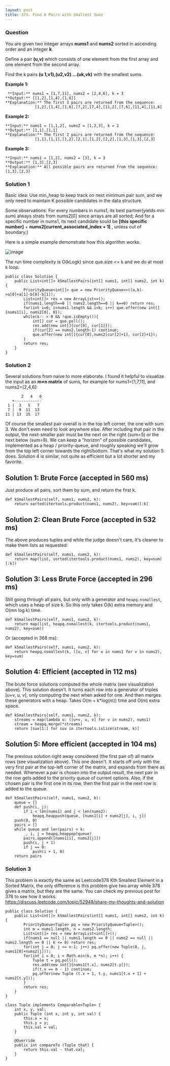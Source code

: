 ```yaml
---
layout: post
title: 373. Find K Pairs with Smallest Sums
---
```

### Question
You are given two integer arrays **nums1** and **nums2** sorted in ascending
order and an integer **k**.

Define a pair **(u,v)** which consists of one element from the first array and
one element from the second array.

Find the k pairs **(u 1,v1),(u2,v2) ...(uk,vk)** with the smallest sums.

 **Example 1:**

    
    
     **Input:** nums1 = [1,7,11], nums2 = [2,4,6], k = 3
    **Output:** [[1,2],[1,4],[1,6]] 
    **Explanation:** The first 3 pairs are returned from the sequence: 
                 [1,2],[1,4],[1,6],[7,2],[7,4],[11,2],[7,6],[11,4],[11,6]

**Example 2:**

    
    
    **Input:** nums1 = [1,1,2], nums2 = [1,2,3], k = 2
    **Output:** [1,1],[1,1]
    **Explanation:** The first 2 pairs are returned from the sequence: 
                 [1,1],[1,1],[1,2],[2,1],[1,2],[2,2],[1,3],[1,3],[2,3]

**Example 3:**

    
    
    **Input:** nums1 = [1,2], nums2 = [3], k = 3
    **Output:** [1,3],[2,3]
    **Explanation:** All possible pairs are returned from the sequence: [1,3],[2,3]
    

### Solution 1
Basic idea: Use min_heap to keep track on next minimum pair sum, and we only
need to maintain K possible candidates in the data structure.

Some observations: For every numbers in nums1, its best partner(yields min
sum) always strats from nums2[0] since arrays are all sorted; And for a
specific number in nums1, its next candidate sould be **[this specific
number]** \+ **nums2[current_associated_index + 1]** , unless out of
boundary;)

Here is a simple example demonstrate how this algorithm works.

![image](https://cloud.githubusercontent.com/assets/8743900/17332795/0bb46cfe-589e-11e6-90b5-5d3c9696c4f0.png)

The run time complexity is O(kLogk) since que.size <= k and we do at most k
loop.

    
    
    public class Solution {
        public List<int[]> kSmallestPairs(int[] nums1, int[] nums2, int k) {
            PriorityQueue<int[]> que = new PriorityQueue<>((a,b)->a[0]+a[1]-b[0]-b[1]);
            List<int[]> res = new ArrayList<>();
            if(nums1.length==0 || nums2.length==0 || k==0) return res;
            for(int i=0; i<nums1.length && i<k; i++) que.offer(new int[]{nums1[i], nums2[0], 0});
            while(k-- > 0 && !que.isEmpty()){
                int[] cur = que.poll();
                res.add(new int[]{cur[0], cur[1]});
                if(cur[2] == nums2.length-1) continue;
                que.offer(new int[]{cur[0],nums2[cur[2]+1], cur[2]+1});
            }
            return res;
        }
    }
    


### Solution 2
Several solutions from naive to more elaborate. I found it helpful to
visualize the input as an **m×n matrix** of sums, for example for
nums1=[1,7,11], and nums2=[2,4,6]:

    
    
           2   4   6
       +------------
     1 |  3   5   7
     7 |  9  11  13
    11 | 13  15  17
    

Of course the smallest pair overall is in the top left corner, the one with
sum 3. We don't even need to look anywhere else. After including that pair in
the output, the next-smaller pair must be the next on the right (sum=5) or the
next below (sum=9). We can keep a "horizon" of possible candidates,
implemented as a heap / priority-queue, and roughly speaking we'll grow from
the top left corner towards the right/bottom. That's what my solution 5 does.
Solution 4 is similar, not quite as efficient but a lot shorter and my
favorite.  
  

## **Solution 1: Brute Force** (accepted in 560 ms)

Just produce all pairs, sort them by sum, and return the first k.

    
    
    def kSmallestPairs(self, nums1, nums2, k):
        return sorted(itertools.product(nums1, nums2), key=sum)[:k]
    

## **Solution 2: Clean Brute Force** (accepted in 532 ms)

The above produces tuples and while the judge doesn't care, it's cleaner to
make them lists as requested:

    
    
    def kSmallestPairs(self, nums1, nums2, k):
        return map(list, sorted(itertools.product(nums1, nums2), key=sum)[:k])
    

## **Solution 3: Less Brute Force** (accepted in 296 ms)

Still going through all pairs, but only with a generator and
`heapq.nsmallest`, which uses a heap of size k. So this only takes O(k) extra
memory and O(mn log k) time.

    
    
    def kSmallestPairs(self, nums1, nums2, k):
        return map(list, heapq.nsmallest(k, itertools.product(nums1, nums2), key=sum))
    

Or (accepted in 368 ms):

    
    
    def kSmallestPairs(self, nums1, nums2, k):
        return heapq.nsmallest(k, ([u, v] for u in nums1 for v in nums2), key=sum)
    

## **Solution 4: Efficient** (accepted in 112 ms)

The brute force solutions computed the whole matrix (see visualization above).
This solution doesn't. It turns each row into a generator of triples [u+v, u,
v], only computing the next when asked for one. And then merges these
generators with a heap. Takes O(m + k*log(m)) time and O(m) extra space.

    
    
    def kSmallestPairs(self, nums1, nums2, k):
        streams = map(lambda u: ([u+v, u, v] for v in nums2), nums1)
        stream = heapq.merge(*streams)
        return [suv[1:] for suv in itertools.islice(stream, k)]
    

## **Solution 5: More efficient** (accepted in 104 ms)

The previous solution right away considered (the first pair of) all matrix
rows (see visualization above). This one doesn't. It starts off only with the
very first pair at the top-left corner of the matrix, and expands from there
as needed. Whenever a pair is chosen into the output result, the next pair in
the row gets added to the priority queue of current options. Also, if the
chosen pair is the first one in its row, then the first pair in the next row
is added to the queue.

    
    
    def kSmallestPairs(self, nums1, nums2, k):
        queue = []
        def push(i, j):
            if i < len(nums1) and j < len(nums2):
                heapq.heappush(queue, [nums1[i] + nums2[j], i, j])
        push(0, 0)
        pairs = []
        while queue and len(pairs) < k:
            _, i, j = heapq.heappop(queue)
            pairs.append([nums1[i], nums2[j]])
            push(i, j + 1)
            if j == 0:
                push(i + 1, 0)
        return pairs


### Solution 3
This problem is exactly the same as Leetcode378 Kth Smallest Element in a
Sorted Matrix, the only difference is this problem give two array while 378
gives a matrix, but they are the same. You can check my previous post for 378
to see how it works.  
<https://discuss.leetcode.com/topic/52948/share-my-thoughts-and-solution>

    
    
    public class Solution {
        public List<int[]> kSmallestPairs(int[] nums1, int[] nums2, int k) {
            PriorityQueue<Tuple> pq = new PriorityQueue<Tuple>();
            int m = nums1.length, n = nums2.length;
            List<int[]> res = new ArrayList<int[]>();
            if(nums1 == null || nums1.length == 0 || nums2 == null || nums2.length == 0 || k <= 0) return res;
            for(int j = 0; j <= n-1; j++) pq.offer(new Tuple(0, j, nums1[0]+nums2[j]));
            for(int i = 0; i < Math.min(k, m *n); i++) {
                Tuple t = pq.poll();
                res.add(new int[]{nums1[t.x], nums2[t.y]});
                if(t.x == m - 1) continue;
                pq.offer(new Tuple (t.x + 1, t.y, nums1[t.x + 1] + nums2[t.y]));
            }
            return res;
        }
    }
    
    class Tuple implements Comparable<Tuple> {
        int x, y, val;
        public Tuple (int x, int y, int val) {
            this.x = x;
            this.y = y;
            this.val = val;
        }
        
        @Override
        public int compareTo (Tuple that) {
            return this.val - that.val;
        }
    }
    



